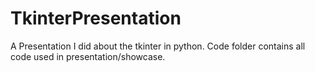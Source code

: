 # TkinterPresentation
A Presentation I did about the tkinter in python.
Code folder contains all code used in presentation/showcase.
